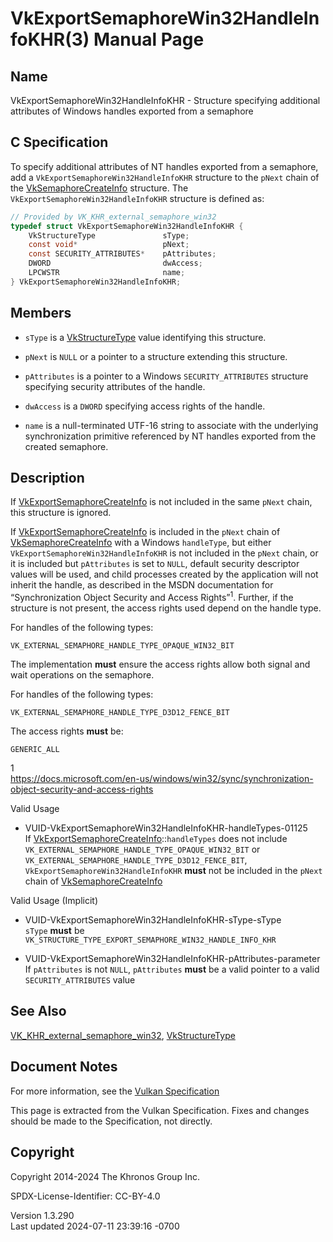 # VkExportSemaphoreWin32HandleInfoKHR(3) Manual Page

## Name

VkExportSemaphoreWin32HandleInfoKHR - Structure specifying additional
attributes of Windows handles exported from a semaphore



## <a href="#_c_specification" class="anchor"></a>C Specification

To specify additional attributes of NT handles exported from a
semaphore, add a `VkExportSemaphoreWin32HandleInfoKHR` structure to the
`pNext` chain of the [VkSemaphoreCreateInfo](https://registry.khronos.org/vulkan/specs/1.3-extensions/man/html/VkSemaphoreCreateInfo.html)
structure. The `VkExportSemaphoreWin32HandleInfoKHR` structure is
defined as:

``` c
// Provided by VK_KHR_external_semaphore_win32
typedef struct VkExportSemaphoreWin32HandleInfoKHR {
    VkStructureType               sType;
    const void*                   pNext;
    const SECURITY_ATTRIBUTES*    pAttributes;
    DWORD                         dwAccess;
    LPCWSTR                       name;
} VkExportSemaphoreWin32HandleInfoKHR;
```

## <a href="#_members" class="anchor"></a>Members

- `sType` is a [VkStructureType](https://registry.khronos.org/vulkan/specs/1.3-extensions/man/html/VkStructureType.html) value identifying
  this structure.

- `pNext` is `NULL` or a pointer to a structure extending this
  structure.

- `pAttributes` is a pointer to a Windows `SECURITY_ATTRIBUTES`
  structure specifying security attributes of the handle.

- `dwAccess` is a `DWORD` specifying access rights of the handle.

- `name` is a null-terminated UTF-16 string to associate with the
  underlying synchronization primitive referenced by NT handles exported
  from the created semaphore.

## <a href="#_description" class="anchor"></a>Description

If [VkExportSemaphoreCreateInfo](https://registry.khronos.org/vulkan/specs/1.3-extensions/man/html/VkExportSemaphoreCreateInfo.html) is
not included in the same `pNext` chain, this structure is ignored.

If [VkExportSemaphoreCreateInfo](https://registry.khronos.org/vulkan/specs/1.3-extensions/man/html/VkExportSemaphoreCreateInfo.html) is
included in the `pNext` chain of
[VkSemaphoreCreateInfo](https://registry.khronos.org/vulkan/specs/1.3-extensions/man/html/VkSemaphoreCreateInfo.html) with a Windows
`handleType`, but either `VkExportSemaphoreWin32HandleInfoKHR` is not
included in the `pNext` chain, or it is included but `pAttributes` is
set to `NULL`, default security descriptor values will be used, and
child processes created by the application will not inherit the handle,
as described in the MSDN documentation for “Synchronization Object
Security and Access Rights”<sup>1</sup>. Further, if the structure is
not present, the access rights used depend on the handle type.

For handles of the following types:

`VK_EXTERNAL_SEMAPHORE_HANDLE_TYPE_OPAQUE_WIN32_BIT`

The implementation **must** ensure the access rights allow both signal
and wait operations on the semaphore.

For handles of the following types:

`VK_EXTERNAL_SEMAPHORE_HANDLE_TYPE_D3D12_FENCE_BIT`

The access rights **must** be:

`GENERIC_ALL`

1  
<a
href="https://docs.microsoft.com/en-us/windows/win32/sync/synchronization-object-security-and-access-rights"
class="bare">https://docs.microsoft.com/en-us/windows/win32/sync/synchronization-object-security-and-access-rights</a>

Valid Usage

- <a href="#VUID-VkExportSemaphoreWin32HandleInfoKHR-handleTypes-01125"
  id="VUID-VkExportSemaphoreWin32HandleInfoKHR-handleTypes-01125"></a>
  VUID-VkExportSemaphoreWin32HandleInfoKHR-handleTypes-01125  
  If
  [VkExportSemaphoreCreateInfo](https://registry.khronos.org/vulkan/specs/1.3-extensions/man/html/VkExportSemaphoreCreateInfo.html)::`handleTypes`
  does not include `VK_EXTERNAL_SEMAPHORE_HANDLE_TYPE_OPAQUE_WIN32_BIT`
  or `VK_EXTERNAL_SEMAPHORE_HANDLE_TYPE_D3D12_FENCE_BIT`,
  `VkExportSemaphoreWin32HandleInfoKHR` **must** not be included in the
  `pNext` chain of [VkSemaphoreCreateInfo](https://registry.khronos.org/vulkan/specs/1.3-extensions/man/html/VkSemaphoreCreateInfo.html)

Valid Usage (Implicit)

- <a href="#VUID-VkExportSemaphoreWin32HandleInfoKHR-sType-sType"
  id="VUID-VkExportSemaphoreWin32HandleInfoKHR-sType-sType"></a>
  VUID-VkExportSemaphoreWin32HandleInfoKHR-sType-sType  
  `sType` **must** be
  `VK_STRUCTURE_TYPE_EXPORT_SEMAPHORE_WIN32_HANDLE_INFO_KHR`

- <a
  href="#VUID-VkExportSemaphoreWin32HandleInfoKHR-pAttributes-parameter"
  id="VUID-VkExportSemaphoreWin32HandleInfoKHR-pAttributes-parameter"></a>
  VUID-VkExportSemaphoreWin32HandleInfoKHR-pAttributes-parameter  
  If `pAttributes` is not `NULL`, `pAttributes` **must** be a valid
  pointer to a valid `SECURITY_ATTRIBUTES` value

## <a href="#_see_also" class="anchor"></a>See Also

[VK_KHR_external_semaphore_win32](https://registry.khronos.org/vulkan/specs/1.3-extensions/man/html/VK_KHR_external_semaphore_win32.html),
[VkStructureType](https://registry.khronos.org/vulkan/specs/1.3-extensions/man/html/VkStructureType.html)

## <a href="#_document_notes" class="anchor"></a>Document Notes

For more information, see the <a
href="https://registry.khronos.org/vulkan/specs/1.3-extensions/html/vkspec.html#VkExportSemaphoreWin32HandleInfoKHR"
target="_blank" rel="noopener">Vulkan Specification</a>

This page is extracted from the Vulkan Specification. Fixes and changes
should be made to the Specification, not directly.

## <a href="#_copyright" class="anchor"></a>Copyright

Copyright 2014-2024 The Khronos Group Inc.

SPDX-License-Identifier: CC-BY-4.0

Version 1.3.290  
Last updated 2024-07-11 23:39:16 -0700

